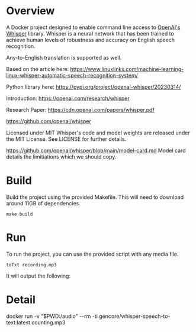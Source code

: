 # Overview

A Docker project designed to enable command line access to [OpenAI's Whisper](https://openai.com/research/whisper) library. Whisper is a neural network that has been trained to achieve human levels of robustness and accuracy on English speech recognition.

Any-to-English translation is supported as well.


Based on the article here: https://www.linuxlinks.com/machine-learning-linux-whisper-automatic-speech-recognition-system/

Python library here: https://pypi.org/project/openai-whisper/20230314/

Introduction: https://openai.com/research/whisper

Research Paper: https://cdn.openai.com/papers/whisper.pdf

https://github.com/openai/whisper

Licensed under MIT
Whisper's code and model weights are released under the MIT License. See LICENSE for further details.


https://github.com/openai/whisper/blob/main/model-card.md
Model card details the limitiations which we should copy.

# Build

Build the project using the provided Makefile. This will need to download around 11GB of dependencies.

```
make build
```

# Run

To run the project, you can use the provided script with any media file.

```
toTxt recording.mp3
```

It will output the following:

# Detail


docker run -v "$PWD:/audio" --rm -ti gencore/whisper-speech-to-text:latest counting.mp3